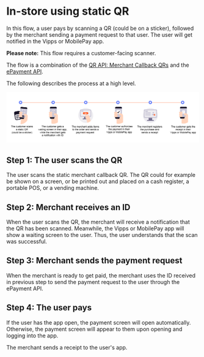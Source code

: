 <!-- START_METADATA
---
title: Vipps MobilePay in-store using static QR flow
sidebar_label: In-store using QR
sidebar_position: 40
pagination_next: null
pagination_prev: null
---
END_METADATA -->

# In-store using static QR

In this flow, a user pays by scanning a QR (could be on a sticker), followed by the merchant sending a payment request to that user. The user will get notified in the Vipps or MobilePay app.

**Please note:** This flow requires a customer-facing scanner.

The flow is a combination of the
[QR API: Merchant Callback QRs](https://developer.vippsmobilepay.com/docs/APIs/qr-api/vipps-qr-api#merchant-callback-qr-codes) and the
[ePayment API](https://developer.vippsmobilepay.com/docs/APIs/epayment-api).

The following describes the process at a high level.

![User scans QR. Merchant gets ID and sends payment. User pays and gets receipt.](images/static_qr_at_pos.png)

## Step 1: The user scans the QR

The user scans the static merchant callback QR. The QR could for example be shown on a screen,
or be printed out and placed on a cash register, a portable POS, or a vending machine.

## Step 2: Merchant receives an ID

When the user scans the QR, the merchant will receive a notification that the QR has been scanned.
Meanwhile, the Vipps or MobilePay app will show a waiting screen to the user. Thus, the user understands that the scan was successful.

## Step 3: Merchant sends the payment request

When the merchant is ready to get paid, the merchant uses the ID received in previous step to send the payment request to the user through the ePayment API.

## Step 4: The user pays

If the user has the app open, the payment screen will open automatically.
Otherwise, the payment screen will appear to them upon opening and logging into the app.

The merchant sends a receipt to the user's app.
